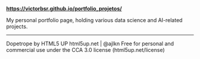 **https://victorbsr.github.io/portfolio_projetos/**

My personal portfolio page, holding various data science and AI-related projects.

------------------------------------------------------------------------------------
Dopetrope by HTML5 UP
html5up.net | @ajlkn
Free for personal and commercial use under the CCA 3.0 license (html5up.net/license)
